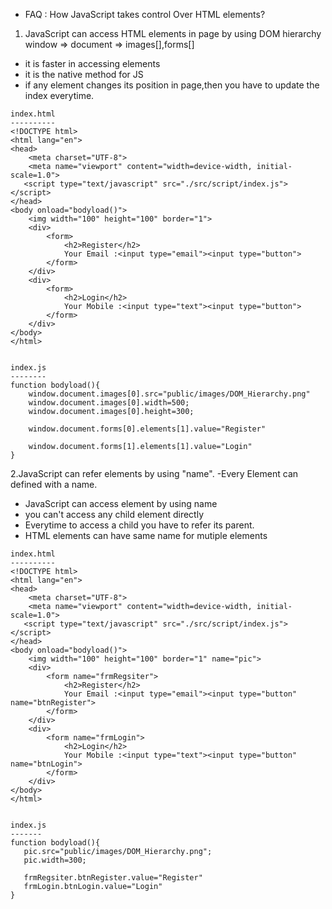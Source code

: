 - FAQ : How JavaScript takes control Over HTML elements?
1. JavaScript can access HTML elements in page by using DOM hierarchy
window => document => images[],forms[]

- it is faster in accessing elements
- it is the native method for JS
- if any element changes its position in page,then you have to update the index everytime.
```
index.html
----------
<!DOCTYPE html>
<html lang="en">
<head>
    <meta charset="UTF-8">
    <meta name="viewport" content="width=device-width, initial-scale=1.0">
   <script type="text/javascript" src="./src/script/index.js"></script>
</head>
<body onload="bodyload()">
    <img width="100" height="100" border="1">
    <div>
        <form>
            <h2>Register</h2>
            Your Email :<input type="email"><input type="button">
        </form>
    </div>
    <div>
        <form>
            <h2>Login</h2>
            Your Mobile :<input type="text"><input type="button">
        </form>
    </div>
</body>
</html>


index.js
--------
function bodyload(){
    window.document.images[0].src="public/images/DOM_Hierarchy.png"
    window.document.images[0].width=500;
    window.document.images[0].height=300;

    window.document.forms[0].elements[1].value="Register"

    window.document.forms[1].elements[1].value="Login"
}

```
2.JavaScript can refer elements by using "name".
-Every Element can defined with a name.
- JavaScript can access element by using name
- you can't access any child element directly
- Everytime to access a child you have to refer its parent.
- HTML elements can have same name for mutiple elements 
```
index.html
----------
<!DOCTYPE html>
<html lang="en">
<head>
    <meta charset="UTF-8">
    <meta name="viewport" content="width=device-width, initial-scale=1.0">
   <script type="text/javascript" src="./src/script/index.js"></script>
</head>
<body onload="bodyload()">
    <img width="100" height="100" border="1" name="pic">
    <div>
        <form name="frmRegsiter">
            <h2>Register</h2>
            Your Email :<input type="email"><input type="button" name="btnRegister">
        </form>
    </div>
    <div>
        <form name="frmLogin">
            <h2>Login</h2>
            Your Mobile :<input type="text"><input type="button" name="btnLogin">
        </form>
    </div>
</body>
</html>


index.js
-------
function bodyload(){
   pic.src="public/images/DOM_Hierarchy.png";
   pic.width=300;

   frmRegsiter.btnRegister.value="Register"
   frmLogin.btnLogin.value="Login"
}

```







